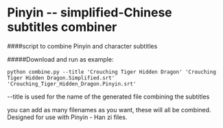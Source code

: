 Pinyin -- simplified-Chinese subtitles combiner
===============================================

####script to combine Pinyin and character subtitles

#####Download and run as example:

`python combine.py --title 'Crouching Tiger Hidden Dragon' 'Crouching Tiger Hidden Dragon.Simplified.srt' 'Crouching_Tiger_Hidden_Dragon.Pinyin.srt'`

--title is used for the name of the generated file combining the subtitles

you can add as many filenames as you want, these will all be combined. Designed for use with Pinyin - Han zi files.